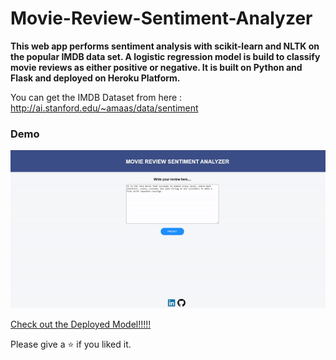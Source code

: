 # Movie-Review-Sentiment-Analyzer
**This web app performs sentiment analysis with scikit-learn and NLTK on the popular IMDB data set. A logistic regression model is build to classify movie reviews as either positive or negative. It is built on Python and Flask and deployed on Heroku Platform.**

You can get the IMDB Dataset from here : http://ai.stanford.edu/~amaas/data/sentiment

### Demo

![](static/images/Movie-Review-Web-app.gif)

[Check out the Deployed Model!!!!!](https://movie-reviews-web-app.herokuapp.com/)

Please give a ⭐ if you liked it.

